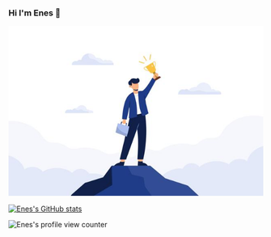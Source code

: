 ### Hi I'm Enes 👋 
![Image of Enes](/github-banner.jpg)

[![Enes's GitHub stats](https://github-readme-stats.vercel.app/api?username=enesckr&show_icons=true&layout=compact&theme=radical)](https://github.com/enesckr/enesckr)

![Enes's profile view counter](https://komarev.com/ghpvc/?username=enesckr)
<!--

Here are some ideas to get you started:

- 🔭 I’m currently working on ...
- 🌱 I’m currently learning ...
- 👯 I’m looking to collaborate on ...
- 🤔 I’m looking for help with ...
- 💬 Ask me about ...
- 📫 How to reach me: ...
- 😄 Pronouns: ...
- ⚡ Fun fact: ...
-->
